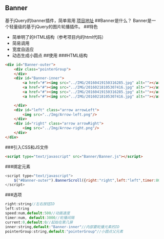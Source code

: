 ## Banner
基于jQuery的banner插件，简单易用
[项目地址](https://github.com/YueminHu/Banner/)
##Banner是什么？
Banner是一个轻量级的基于jQuery的图片轮播插件。
##特色
 * 简单明了的HTML结构（参考项目内的html代码）
 * 简易调用
 * 宽度自适应
 * 动态生成小圆点
##使用
###HTML结构
```html
<div id="Banner-outer">
	<div class="pointerGroup">
	</div>
	<div id="Banner-inner">
		<a href="#"><img src="../IMG/20160419150316285.jpg" alt=""></a>
		<a href="#"><img src="../IMG/20160218105307416.jpg" alt=""></a>
		<a href="#"><img src="../IMG/20160419150316285.jpg" alt=""></a>
		<a href="#"><img src="../IMG/20160218105307416.jpg" alt=""></a>

	</div>
	<div id="left" class="arrow arrowLeft">
		<img src="../Img/Arrow-left.png"/>
	</div>
	<div id="right" class="arrow arrowRight">
		<img src="../Img/Arrow-right.png"/>
	</div>
</div>
```
###引入CSS和JS文件
```html
<script type="text/javascript" src="Banner/Banner.js"></script>
```
###绑定元素
```javascript
<script type="text/javascript">
	$("#Banner-outer").BannerScroll({right:"right",left:"left",timer:8000}); 
</script>
```
###选项
```javascript
right:string//左右按钮ID
left:string
speed:num,default:500//动画速度
timer:num, default:3000//轮播间隔
current:0,default:0//起始在第几屏
inner:string,default:"Banner-inner"//内部要轮播元素的ID
pointerGroup:string,default:"pointerGroup"//小圆点父元素
```
